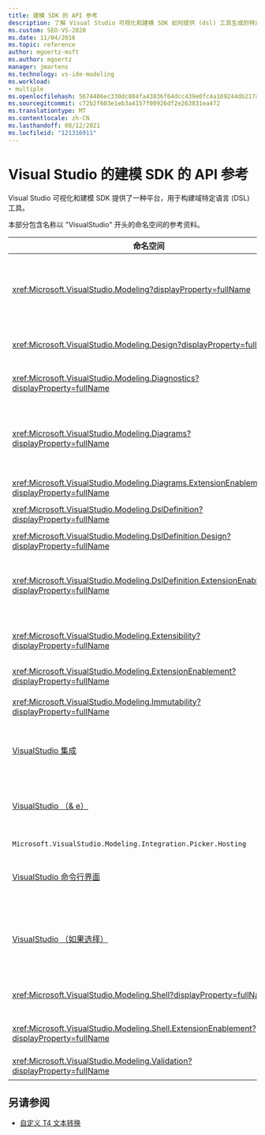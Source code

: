 ```yaml
---
title: 建模 SDK 的 API 参考
description: 了解 Visual Studio 可视化和建模 SDK 如何提供 (dsl) 工具生成的特定平台。
ms.custom: SEO-VS-2020
ms.date: 11/04/2016
ms.topic: reference
author: mgoertz-msft
ms.author: mgoertz
manager: jmartens
ms.technology: vs-ide-modeling
ms.workload:
- multiple
ms.openlocfilehash: 5674486ec330dc804fa43836f64dcc439e0fc4a169244db217a41fe4cecd193c
ms.sourcegitcommit: c72b2f603e1eb3a4157f00926df2e263831ea472
ms.translationtype: MT
ms.contentlocale: zh-CN
ms.lasthandoff: 08/12/2021
ms.locfileid: "121316911"
---
```

# <a name="api-reference-for-modeling-sdk-for-visual-studio"></a>Visual Studio 的建模 SDK 的 API 参考

Visual Studio 可视化和建模 SDK 提供了一种平台，用于构建域特定语言 (DSL) 工具。

本部分包含名称以 "VisualStudio" 开头的命名空间的参考资料。

|命名空间|内容|
|-|-|
|<xref:Microsoft.VisualStudio.Modeling?displayProperty=fullName>|诸如 ModelElement 之类的类，该类是在 DSL 中定义的所有域类的基类。|
|<xref:Microsoft.VisualStudio.Modeling.Design?displayProperty=fullName>|构成 DSL 定义的一部分的类。|
|<xref:Microsoft.VisualStudio.Modeling.Diagnostics?displayProperty=fullName>|模型存储查看器和性能度量工具。|
|<xref:Microsoft.VisualStudio.Modeling.Diagrams?displayProperty=fullName>|诸如 ShapeElement 之类的类，它是在 DSL 中定义的所有形状的基类。|
|<xref:Microsoft.VisualStudio.Modeling.Diagrams.ExtensionEnablement?displayProperty=fullName>|手势和选择方法。|
|<xref:Microsoft.VisualStudio.Modeling.DslDefinition?displayProperty=fullName>|DSL 定义设计器的 API。|
|<xref:Microsoft.VisualStudio.Modeling.DslDefinition.Design?displayProperty=fullName>|DSL 定义设计器的内部类。|
|<xref:Microsoft.VisualStudio.Modeling.DslDefinition.ExtensionEnablement?displayProperty=fullName>|允许通过命令、笔势和验证来扩展 DSL 设计器的属性。|
|<xref:Microsoft.VisualStudio.Modeling.Extensibility?displayProperty=fullName>|实现 DSL 扩展性的 ModelElement 扩展方法。|
|<xref:Microsoft.VisualStudio.Modeling.ExtensionEnablement?displayProperty=fullName>|扩展性特性|
|<xref:Microsoft.VisualStudio.Modeling.Immutability?displayProperty=fullName>|允许您将模型的某些部分设置为只读。|
|[VisualStudio 集成](/previous-versions/ee904412(v=vs.140))|Modelbus API，可帮助你集成不同的模型。|
|[VisualStudio （& e）](/previous-versions/ee904394(v=vs.140))|允许用户导航到模型和元素以创建 Modelbus 引用的对话框。|
|`Microsoft.VisualStudio.Modeling.Integration.Picker.Hosting`|选取器服务。|
|[VisualStudio 命令行界面](/previous-versions/ee869435(v=vs.140))|用于 Visual Studio 的 Modelbus 适配器框架。|
|[VisualStudio （如果选择）](/previous-versions/ee886769(v=vs.140))|允许用户导航到模型和元素以创建 Modelbus 引用的 "选取器" 对话框。|
|<xref:Microsoft.VisualStudio.Modeling.Shell?displayProperty=fullName>|Dsl 和 Visual Studio 之间的接口。|
|<xref:Microsoft.VisualStudio.Modeling.Shell.ExtensionEnablement?displayProperty=fullName>|允许您 (上下文) 菜单命令定义快捷方式。|
|<xref:Microsoft.VisualStudio.Modeling.Validation?displayProperty=fullName>|允许您定义验证约束。|

## <a name="see-also"></a>另请参阅

- [自定义 T4 文本转换](../modeling/customizing-t4-text-transformation.md)
